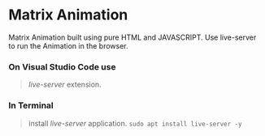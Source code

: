 # Matrix Animation

Matrix Animation built using pure HTML and JAVASCRIPT. Use live-server to run the Animation in the browser. 

### On **Visual Studio Code** use
>*live-server* extension.
### In **Terminal** 
>install *live-server* application. `sudo apt install live-server -y`
